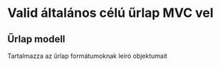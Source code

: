 # Valid általános célú űrlap MVC vel

## Űrlap modell
Tartalmazza az űrlap formátumoknak leíró objektumait